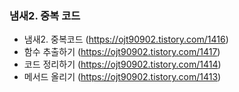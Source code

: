 ### 냄새2. 중복 코드
- 냄새2. 중복코드 (https://ojt90902.tistory.com/1416)
- 함수 추출하기 (https://ojt90902.tistory.com/1417)
- 코드 정리하기 (https://ojt90902.tistory.com/1414)
- 메서드 올리기 (https://ojt90902.tistory.com/1413)